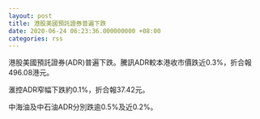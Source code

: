 ```yaml
---
layout: post
title: 港股美國預託證券普遍下跌
date: 2020-06-24 06:23:36.000000000 +08:00
categories: rss
---
```


港股美國預託證券(ADR)普遍下跌。騰訊ADR較本港收市價跌近0.3%，折合報496.08港元。

滙控ADR窄幅下跌約0.1%，折合報37.42元。

中海油及中石油ADR分別跌逾0.5%及近0.2%。
